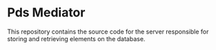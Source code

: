 # Pds Mediator

This repository contains the source code for the server responsible for storing and retrieving elements on the database.